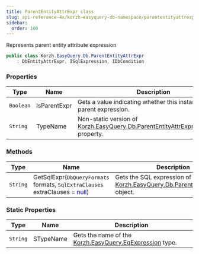 ```yaml
---
title: ParentEntityAttrExpr class
slug: api-reference-4x/korzh-easyquery-db-namespace/parententityattrexpr-class
sidebar:
  order: 100
---
```


Represents parent entity attribute expression
```csharp
public class Korzh.EasyQuery.Db.ParentEntityAttrExpr
    : DbEntityAttrExpr, ISqlExpression, IDbCondition

```

### Properties

| Type | Name | Description | 
| --- | --- | --- | 
| `Boolean` | IsParentExpr | Gets a value indicating whether this instance is a parent expression. | 
| `String` | TypeName | Non-static version of [Korzh.EasyQuery.Db.ParentEntityAttrExpr.STypeName](///easyquery/docs/api-reference-4x/korzh-easyquery-db-namespace/parententityattrexpr-class) property. | 


### Methods

| Type | Name | Description | 
| --- | --- | --- | 
| `String` | GetSqlExpr(`DbQueryFormats` formats, `SqlExtraClauses` extraClauses = <span style='color: blue'>null</span>) | Gets the SQL expression of the [Korzh.EasyQuery.Db.ParentEntityAttrExpr](///easyquery/docs/api-reference-4x/korzh-easyquery-db-namespace/parententityattrexpr-class) object. | 


### Static Properties

| Type | Name | Description | 
| --- | --- | --- | 
| `String` | STypeName | Gets the name of the [Korzh.EasyQuery.EqExpression](///easyquery/docs/api-reference-4x/korzh-easyquery-namespace/eqexpression-class) type. |
